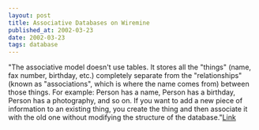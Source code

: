 ```yaml
---
layout: post
title: Associative Databases on Wiremine
published_at: 2002-03-23
date: 2002-03-23
tags: database
---
```


"The associative model doesn't use tables. It stores all the "things" (name, fax number, birthday, etc.) completely separate from the "relationships" (known as "associations", which is where the name comes from) between those things. For example: Person has a name, Person has a birthday, Person has a photography, and so on. If you want to add a new piece of information to an existing thing, you create the thing and then associate it with the old one without modifying the structure of the database."[Link](http://wiremine.org/2002_03_03_archive.html#10498338)  